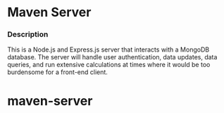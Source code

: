 # Maven Server

### Description
This is a Node.js and Express.js server that interacts with a MongoDB database.
The server will handle user authentication, data updates, data queries, and run extensive calculations at times where it would be too burdensome for a front-end client.

# maven-server
